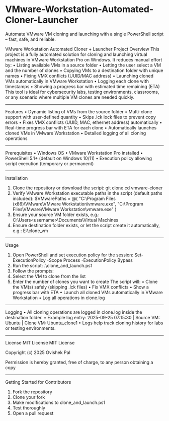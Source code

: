 # VMware-Workstation-Automated-Cloner-Launcher
Automate VMware VM cloning and launching with a single PowerShell script – fast, safe, and reliable.


VMware Workstation Automated Cloner + Launcher
Project Overview
This project is a fully automated solution for cloning and launching virtual machines in VMware Workstation Pro on Windows. It reduces manual effort by:
•	Listing available VMs in a source folder
•	Letting the user select a VM and the number of clones
•	Copying VMs to a destination folder with unique names
•	Fixing VMX conflicts (UUID/MAC address)
•	Launching cloned VMs automatically in VMware Workstation
•	Logging each clone with timestamps
•	Showing a progress bar with estimated time remaining (ETA)
This tool is ideal for cybersecurity labs, testing environments, classrooms, or any scenario where multiple VM clones are needed quickly.
________________________________________
Features
•	Dynamic listing of VMs from the source folder
•	Multi-clone support with user-defined quantity
•	Skips .lck lock files to prevent copy errors
•	Fixes VMX conflicts (UUID, MAC, ethernet address) automatically
•	Real-time progress bar with ETA for each clone
•	Automatically launches cloned VMs in VMware Workstation
•	Detailed logging of all cloning operations
________________________________________
Prerequisites
•	Windows OS
•	VMware Workstation Pro installed
•	PowerShell 5.1+ (default on Windows 10/11)
•	Execution policy allowing script execution (temporary or permanent)
________________________________________
Installation
1.	Clone the repository or download the script:
git clone <your-repo-url>
cd vmware-cloner
2.	Verify VMware Workstation executable paths in the script (default paths included):
$VMwarePaths = @(
    "C:\Program Files (x86)\VMware\VMware Workstation\vmware.exe",
    "C:\Program Files\VMware\VMware Workstation\vmware.exe"
)
3.	Ensure your source VM folder exists, e.g.:
C:\Users\<username>\Documents\Virtual Machines
4.	Ensure destination folder exists, or let the script create it automatically, e.g.:
E:\clone_vm
________________________________________
Usage
1. Open PowerShell and set execution policy for the session:
Set-ExecutionPolicy -Scope Process -ExecutionPolicy Bypass
2. Run the script:
.\clone_and_launch.ps1
3. Follow the prompts:
1.	Select the VM to clone from the list
2.	Enter the number of clones you want to create
The script will:
•	Clone the VM(s) safely (skipping .lck files)
•	Fix VMX conflicts
•	Show a progress bar with ETA
•	Launch all cloned VMs automatically in VMware Workstation
•	Log all operations in clone.log
________________________________________
Logging
•	All cloning operations are logged in clone.log inside the destination folder.
•	Example log entry: 2025-09-25 07:15:30 | Source VM: Ubuntu | Clone VM: Ubuntu_clone1
•	Logs help track cloning history for labs or testing environments.
________________________________________
License
MIT License
MIT License

Copyright (c) 2025 Ovishek Pal

Permission is hereby granted, free of charge, to any person obtaining a copy
________________________________________
Getting Started for Contributors
1.	Fork the repository
2.	Clone your fork
3.	Make modifications to clone_and_launch.ps1
4.	Test thoroughly
5.	Open a pull request

